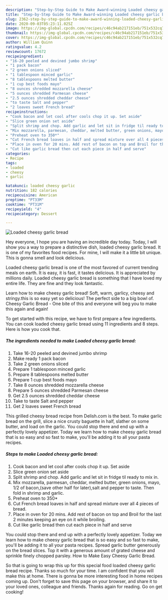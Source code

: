 ```yaml
---
description: "Step-by-Step Guide to Make Award-winning Loaded cheesy garlic bread"
title: "Step-by-Step Guide to Make Award-winning Loaded cheesy garlic bread"
slug: 2362-step-by-step-guide-to-make-award-winning-loaded-cheesy-garlic-bread
date: 2020-09-03T05:23:11.025Z
image: https://img-global.cpcdn.com/recipes/c46c94ab217151eb/751x532cq70/loaded-cheesy-garlic-bread-recipe-main-photo.jpg
thumbnail: https://img-global.cpcdn.com/recipes/c46c94ab217151eb/751x532cq70/loaded-cheesy-garlic-bread-recipe-main-photo.jpg
cover: https://img-global.cpcdn.com/recipes/c46c94ab217151eb/751x532cq70/loaded-cheesy-garlic-bread-recipe-main-photo.jpg
author: William Quinn
ratingvalue: 4.2
reviewcount: 17672
recipeingredient:
- "16-20 peeled and devined jumbo shrimp"
- "1 pack bacon"
- "2 green onions sliced"
- "1 tablespoon minced garlic"
- "8 tablespoons melted butter"
- "1 cup best foods mayo"
- "8 ounces shredded mozzarella cheese"
- "5 ounces shredded Parmesan cheese"
- "2.5 ounces shredded cheddar cheese"
- "to taste Salt and pepper"
- "2 loaves sweet French bread"
recipeinstructions:
- "Cook bacon and let cool after cools chop it up. Set aside"
- "Slice green onion set aside"
- "Split shrimp and chop. Add garlic and let sit in fridge til ready to mix in."
- "Mix mozzarella, parmesan, cheddar, melted butter, green onions, mayo, 1/2 of bacon,(save other half for later),salt and pepper to taste. Then fold in shrimp and garlic."
- "Preheat oven to 350*"
- "Cut French bread loaves in half and spread mixture over all 4 pieces of bread."
- "Place in oven for 20 mins. Add rest of bacon on top and Broil for the last 2 minutes keeping an eye on it while broiling."
- "Cut like garlic bread then cut each piece in half and serve"
categories:
- Recipe
tags:
- loaded
- cheesy
- garlic

katakunci: loaded cheesy garlic 
nutrition: 182 calories
recipecuisine: American
preptime: "PT33M"
cooktime: "PT31M"
recipeyield: "4"
recipecategory: Dessert

---
```



![Loaded cheesy garlic bread](https://img-global.cpcdn.com/recipes/c46c94ab217151eb/751x532cq70/loaded-cheesy-garlic-bread-recipe-main-photo.jpg)

Hey everyone, I hope you are having an incredible day today. Today, I will show you a way to prepare a distinctive dish, loaded cheesy garlic bread. It is one of my favorites food recipes. For mine, I will make it a little bit unique. This is gonna smell and look delicious.

Loaded cheesy garlic bread is one of the most favored of current trending meals on earth. It is easy, it is fast, it tastes delicious. It is appreciated by millions daily. Loaded cheesy garlic bread is something that I have loved my entire life. They are fine and they look fantastic.

Learn how to make cheesy garlic bread! Soft, warm, garlicy, cheesy and stringy.this is so easy yet so delicious! The perfect side to a big bowl of. Cheesy Garlic Bread - One bite of this and everyone will beg you to make this again and again!


To get started with this recipe, we have to first prepare a few ingredients. You can cook loaded cheesy garlic bread using 11 ingredients and 8 steps. Here is how you cook that.

<!--inarticleads1-->

##### The ingredients needed to make Loaded cheesy garlic bread:

1. Take 16-20 peeled and devined jumbo shrimp
1. Make ready 1 pack bacon
1. Take 2 green onions sliced
1. Prepare 1 tablespoon minced garlic
1. Prepare 8 tablespoons melted butter
1. Prepare 1 cup best foods mayo
1. Take 8 ounces shredded mozzarella cheese
1. Prepare 5 ounces shredded Parmesan cheese
1. Get 2.5 ounces shredded cheddar cheese
1. Take to taste Salt and pepper
1. Get 2 loaves sweet French bread


This grilled cheesy bread recipe from Delish.com is the best. To make garlic bread on the grill, slice a nice crusty baguette in half, slather on some butter, and load on the garlic. You could stop there and end up with a perfectly lovely appetizer. Today we learn how to make cheesy garlic bread that is so easy and so fast to make, you&#39;ll be adding it to all your pasta recipes. 

<!--inarticleads2-->

##### Steps to make Loaded cheesy garlic bread:

1. Cook bacon and let cool after cools chop it up. Set aside
1. Slice green onion set aside
1. Split shrimp and chop. Add garlic and let sit in fridge til ready to mix in.
1. Mix mozzarella, parmesan, cheddar, melted butter, green onions, mayo, 1/2 of bacon,(save other half for later),salt and pepper to taste. Then fold in shrimp and garlic.
1. Preheat oven to 350*
1. Cut French bread loaves in half and spread mixture over all 4 pieces of bread.
1. Place in oven for 20 mins. Add rest of bacon on top and Broil for the last 2 minutes keeping an eye on it while broiling.
1. Cut like garlic bread then cut each piece in half and serve


You could stop there and end up with a perfectly lovely appetizer. Today we learn how to make cheesy garlic bread that is so easy and so fast to make, you&#39;ll be adding it to all your pasta recipes. Spread garlic butter generously on the bread slices. Top it with a generous amount of grated cheese and sprinkle finely chopped parsley. How to Make Easy Cheesy Garlic Bread. 

So that is going to wrap this up for this special food loaded cheesy garlic bread recipe. Thanks so much for your time. I am confident that you will make this at home. There is gonna be more interesting food in home recipes coming up. Don't forget to save this page on your browser, and share it to your loved ones, colleague and friends. Thanks again for reading. Go on get cooking!
